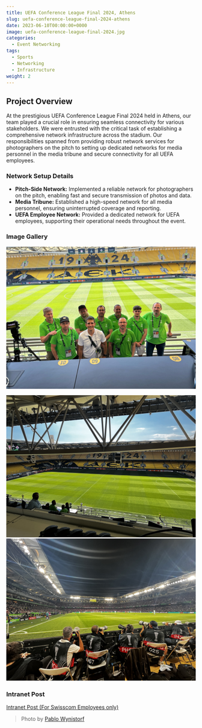 ```yaml
---
title: UEFA Conference League Final 2024, Athens
slug: uefa-conference-league-final-2024-athens
date: 2023-06-10T00:00:00+0000
image: uefa-conference-league-final-2024.jpg
categories:
  - Event Networking
tags:
  - Sports
  - Networking
  - Infrastructure
weight: 2
---
```


## Project Overview

At the prestigious UEFA Conference League Final 2024 held in Athens, our team played a crucial role in ensuring seamless connectivity for various stakeholders. We were entrusted with the critical task of establishing a comprehensive network infrastructure across the stadium. Our responsibilities spanned from providing robust network services for photographers on the pitch to setting up dedicated networks for media personnel in the media tribune and secure connectivity for all UEFA employees.


### Network Setup Details

- **Pitch-Side Network:** Implemented a reliable network for photographers on the pitch, enabling fast and secure transmission of photos and data.
- **Media Tribune:** Established a high-speed network for all media personnel, ensuring uninterrupted coverage and reporting.
- **UEFA Employee Network:** Provided a dedicated network for UEFA employees, supporting their operational needs throughout the event.

### Image Gallery
![The Team](team.jpg)

![](stadium.jpg)
![](pitch.jpg)


### Intranet Post
[Intranet Post (For Swisscom Employees only)](https://intranet.swisscom.com/home/articles/tgeduj04/3_finales_europeennes_en_11_jours_)

> Photo by [Pablo Wynistorf](https://www.pablo.one)
